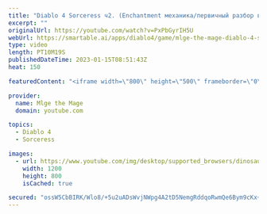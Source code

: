 ```yaml
---
title: "Diablo 4 Sorceress ч2. (Enchantment механика/первичный разбор ветки талантов фрост билда)"
excerpt: ""
originalUrl: https://youtube.com/watch?v=PxPbGyrIH5U
webUrl: https://smartable.ai/apps/diablo4/game/mlge-the-mage-diablo-4-sorceress-2-enchantment-/
type: video
length: PT10M19S
publishedDateTime: 2023-01-15T08:51:43Z
heat: 150

featuredContent: "<iframe width=\"800\" height=\"500\" frameborder=\"0\" src=\"https://www.youtube.com/embed/PxPbGyrIH5U\" allow=\"accelerometer; autoplay; encrypted-media; gyroscope; picture-in-picture\" allowfullscreen></iframe>"

provider:
  name: Mlge the Mage
  domain: youtube.com

topics:
  - Diablo 4
  - Sorceress

images:
  - url: https://www.youtube.com/img/desktop/supported_browsers/dinosaur.png
    width: 1200
    height: 800
    isCached: true

secured: "ossW5CbBIRK/Wlo8/+5u2uADsWvjNWpg4A2tD5NemgRddqoRwmQe6Bym9cKx+vCjWAzhk3VqSf4VjP+kiTYl1gFk3iSRSfv08b2mlHrGzTLP81RxqeHGOkMXTk1ZMZKZPaSadqKU2aXbvUk6vLtENtlns8C+/fBRWTsUl5++o4GNyL/s5xpCFETTZtLKfvCfjXlJ37yXP6X9MWQjL5lwtG4/YqySeHm4pzegLQNl2QhZfSVCHvw4UI2TYeVY00gIuyR6hcVCsBKK7vhPmHn0d0L0/FD3o6QrDBFdILKItmlFrYar4qtlYSPuSDNMvuKAi09ym4l1rcf4eXk44QZXsaSpVv6N0mYyq8vfGKDitYcybEiAckMzzUPoVN/yIPvzjFzJB7tgPBKFaj51v/xpfg==;cHsl0A9EXAPCCPDJcR/+EA=="
---
```


